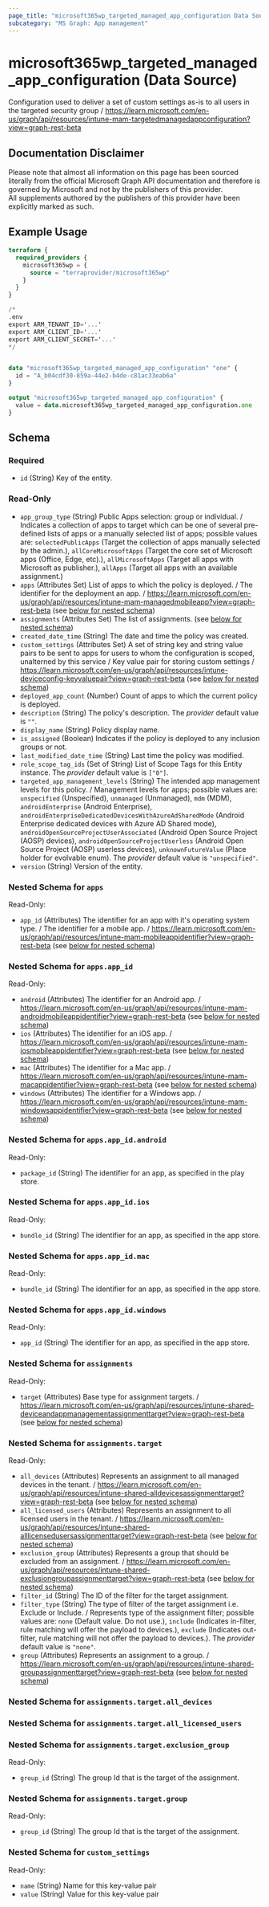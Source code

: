```yaml
---
page_title: "microsoft365wp_targeted_managed_app_configuration Data Source - microsoft365wp"
subcategory: "MS Graph: App management"
---
```


# microsoft365wp_targeted_managed_app_configuration (Data Source)

Configuration used to deliver a set of custom settings as-is to all users in the targeted security group / https://learn.microsoft.com/en-us/graph/api/resources/intune-mam-targetedmanagedappconfiguration?view=graph-rest-beta

## Documentation Disclaimer

Please note that almost all information on this page has been sourced literally from the official Microsoft Graph API 
documentation and therefore is governed by Microsoft and not by the publishers of this provider.  
All supplements authored by the publishers of this provider have been explicitly marked as such.

## Example Usage

```terraform
terraform {
  required_providers {
    microsoft365wp = {
      source = "terraprovider/microsoft365wp"
    }
  }
}

/*
.env
export ARM_TENANT_ID='...'
export ARM_CLIENT_ID='...'
export ARM_CLIENT_SECRET='...'
*/


data "microsoft365wp_targeted_managed_app_configuration" "one" {
  id = "A_b04cdf30-859a-44e2-b4de-c81ac33eab6a"
}

output "microsoft365wp_targeted_managed_app_configuration" {
  value = data.microsoft365wp_targeted_managed_app_configuration.one
}
```

<!-- schema generated by tfplugindocs -->
## Schema

### Required

- `id` (String) Key of the entity.

### Read-Only

- `app_group_type` (String) Public Apps selection: group or individual. / Indicates a collection of apps to target which can be one of several pre-defined lists of apps or a manually selected list of apps; possible values are: `selectedPublicApps` (Target the collection of apps manually selected by the admin.), `allCoreMicrosoftApps` (Target the core set of Microsoft apps (Office, Edge, etc).), `allMicrosoftApps` (Target all apps with Microsoft as publisher.), `allApps` (Target all apps with an available assignment.)
- `apps` (Attributes Set) List of apps to which the policy is deployed. / The identifier for the deployment an app. / https://learn.microsoft.com/en-us/graph/api/resources/intune-mam-managedmobileapp?view=graph-rest-beta (see [below for nested schema](#nestedatt--apps))
- `assignments` (Attributes Set) The list of assignments. (see [below for nested schema](#nestedatt--assignments))
- `created_date_time` (String) The date and time the policy was created.
- `custom_settings` (Attributes Set) A set of string key and string value pairs to be sent to apps for users to whom the configuration is scoped, unalterned by this service / Key value pair for storing custom settings / https://learn.microsoft.com/en-us/graph/api/resources/intune-deviceconfig-keyvaluepair?view=graph-rest-beta (see [below for nested schema](#nestedatt--custom_settings))
- `deployed_app_count` (Number) Count of apps to which the current policy is deployed.
- `description` (String) The policy's description. The _provider_ default value is `""`.
- `display_name` (String) Policy display name.
- `is_assigned` (Boolean) Indicates if the policy is deployed to any inclusion groups or not.
- `last_modified_date_time` (String) Last time the policy was modified.
- `role_scope_tag_ids` (Set of String) List of Scope Tags for this Entity instance. The _provider_ default value is `["0"]`.
- `targeted_app_management_levels` (String) The intended app management levels for this policy. / Management levels for apps; possible values are: `unspecified` (Unspecified), `unmanaged` (Unmanaged), `mdm` (MDM), `androidEnterprise` (Android Enterprise), `androidEnterpriseDedicatedDevicesWithAzureAdSharedMode` (Android Enterprise dedicated devices with Azure AD Shared mode), `androidOpenSourceProjectUserAssociated` (Android Open Source Project (AOSP) devices), `androidOpenSourceProjectUserless` (Android Open Source Project (AOSP) userless devices), `unknownFutureValue` (Place holder for evolvable enum). The _provider_ default value is `"unspecified"`.
- `version` (String) Version of the entity.

<a id="nestedatt--apps"></a>
### Nested Schema for `apps`

Read-Only:

- `app_id` (Attributes) The identifier for an app with it's operating system type. / The identifier for a mobile app. / https://learn.microsoft.com/en-us/graph/api/resources/intune-mam-mobileappidentifier?view=graph-rest-beta (see [below for nested schema](#nestedatt--apps--app_id))

<a id="nestedatt--apps--app_id"></a>
### Nested Schema for `apps.app_id`

Read-Only:

- `android` (Attributes) The identifier for an Android app. / https://learn.microsoft.com/en-us/graph/api/resources/intune-mam-androidmobileappidentifier?view=graph-rest-beta (see [below for nested schema](#nestedatt--apps--app_id--android))
- `ios` (Attributes) The identifier for an iOS app. / https://learn.microsoft.com/en-us/graph/api/resources/intune-mam-iosmobileappidentifier?view=graph-rest-beta (see [below for nested schema](#nestedatt--apps--app_id--ios))
- `mac` (Attributes) The identifier for a Mac app. / https://learn.microsoft.com/en-us/graph/api/resources/intune-mam-macappidentifier?view=graph-rest-beta (see [below for nested schema](#nestedatt--apps--app_id--mac))
- `windows` (Attributes) The identifier for a Windows app. / https://learn.microsoft.com/en-us/graph/api/resources/intune-mam-windowsappidentifier?view=graph-rest-beta (see [below for nested schema](#nestedatt--apps--app_id--windows))

<a id="nestedatt--apps--app_id--android"></a>
### Nested Schema for `apps.app_id.android`

Read-Only:

- `package_id` (String) The identifier for an app, as specified in the play store.


<a id="nestedatt--apps--app_id--ios"></a>
### Nested Schema for `apps.app_id.ios`

Read-Only:

- `bundle_id` (String) The identifier for an app, as specified in the app store.


<a id="nestedatt--apps--app_id--mac"></a>
### Nested Schema for `apps.app_id.mac`

Read-Only:

- `bundle_id` (String) The identifier for an app, as specified in the app store.


<a id="nestedatt--apps--app_id--windows"></a>
### Nested Schema for `apps.app_id.windows`

Read-Only:

- `app_id` (String) The identifier for an app, as specified in the app store.




<a id="nestedatt--assignments"></a>
### Nested Schema for `assignments`

Read-Only:

- `target` (Attributes) Base type for assignment targets. / https://learn.microsoft.com/en-us/graph/api/resources/intune-shared-deviceandappmanagementassignmenttarget?view=graph-rest-beta (see [below for nested schema](#nestedatt--assignments--target))

<a id="nestedatt--assignments--target"></a>
### Nested Schema for `assignments.target`

Read-Only:

- `all_devices` (Attributes) Represents an assignment to all managed devices in the tenant. / https://learn.microsoft.com/en-us/graph/api/resources/intune-shared-alldevicesassignmenttarget?view=graph-rest-beta (see [below for nested schema](#nestedatt--assignments--target--all_devices))
- `all_licensed_users` (Attributes) Represents an assignment to all licensed users in the tenant. / https://learn.microsoft.com/en-us/graph/api/resources/intune-shared-alllicensedusersassignmenttarget?view=graph-rest-beta (see [below for nested schema](#nestedatt--assignments--target--all_licensed_users))
- `exclusion_group` (Attributes) Represents a group that should be excluded from an assignment. / https://learn.microsoft.com/en-us/graph/api/resources/intune-shared-exclusiongroupassignmenttarget?view=graph-rest-beta (see [below for nested schema](#nestedatt--assignments--target--exclusion_group))
- `filter_id` (String) The ID of the filter for the target assignment.
- `filter_type` (String) The type of filter of the target assignment i.e. Exclude or Include. / Represents type of the assignment filter; possible values are: `none` (Default value. Do not use.), `include` (Indicates in-filter, rule matching will offer the payload to devices.), `exclude` (Indicates out-filter, rule matching will not offer the payload to devices.). The _provider_ default value is `"none"`.
- `group` (Attributes) Represents an assignment to a group. / https://learn.microsoft.com/en-us/graph/api/resources/intune-shared-groupassignmenttarget?view=graph-rest-beta (see [below for nested schema](#nestedatt--assignments--target--group))

<a id="nestedatt--assignments--target--all_devices"></a>
### Nested Schema for `assignments.target.all_devices`


<a id="nestedatt--assignments--target--all_licensed_users"></a>
### Nested Schema for `assignments.target.all_licensed_users`


<a id="nestedatt--assignments--target--exclusion_group"></a>
### Nested Schema for `assignments.target.exclusion_group`

Read-Only:

- `group_id` (String) The group Id that is the target of the assignment.


<a id="nestedatt--assignments--target--group"></a>
### Nested Schema for `assignments.target.group`

Read-Only:

- `group_id` (String) The group Id that is the target of the assignment.




<a id="nestedatt--custom_settings"></a>
### Nested Schema for `custom_settings`

Read-Only:

- `name` (String) Name for this key-value pair
- `value` (String) Value for this key-value pair
